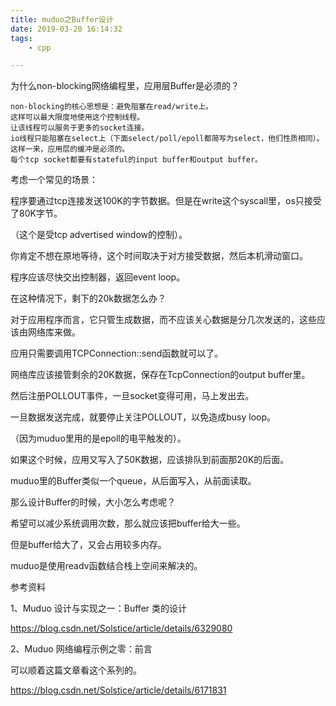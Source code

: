 ```yaml
---
title: muduo之Buffer设计
date: 2019-03-20 16:14:32
tags:
	- cpp

---
```






为什么non-blocking网络编程里，应用层Buffer是必须的？

```
non-blocking的核心思想是：避免阻塞在read/write上。
这样可以最大限度地使用这个控制线程。
让该线程可以服务于更多的socket连接。
io线程只能阻塞在select上（下面select/poll/epoll都简写为select，他们性质相同）。
这样一来，应用层的缓冲是必须的。
每个tcp socket都要有stateful的input buffer和output buffer。
```



考虑一个常见的场景：

程序要通过tcp连接发送100K的字节数据。但是在write这个syscall里，os只接受了80K字节。

（这个是受tcp advertised window的控制）。

你肯定不想在原地等待，这个时间取决于对方接受数据，然后本机滑动窗口。

程序应该尽快交出控制器，返回event loop。

在这种情况下，剩下的20k数据怎么办？



对于应用程序而言，它只管生成数据，而不应该关心数据是分几次发送的，这些应该由网络库来做。

应用只需要调用TCPConnection::send函数就可以了。

网络库应该接管剩余的20K数据，保存在TcpConnection的output buffer里。

然后注册POLLOUT事件，一旦socket变得可用，马上发出去。

一旦数据发送完成，就要停止关注POLLOUT，以免造成busy loop。

（因为muduo里用的是epoll的电平触发的）。

如果这个时候，应用又写入了50K数据，应该排队到前面那20K的后面。



muduo里的Buffer类似一个queue，从后面写入，从前面读取。

那么设计Buffer的时候，大小怎么考虑呢？

希望可以减少系统调用次数，那么就应该把buffer给大一些。

但是buffer给大了，又会占用较多内存。

muduo是使用readv函数结合栈上空间来解决的。



参考资料

1、Muduo 设计与实现之一：Buffer 类的设计

https://blog.csdn.net/Solstice/article/details/6329080

2、Muduo 网络编程示例之零：前言

可以顺着这篇文章看这个系列的。

https://blog.csdn.net/Solstice/article/details/6171831